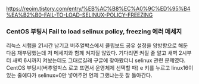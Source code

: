https://reoim.tistory.com/entry/%EB%AC%B8%EC%A0%9C%ED%95%B4%EA%B2%B0-FAIL-TO-LOAD-SELINUX-POLICY-FREEZING
### CentOS 부팅시 Fail to load selinux policy, freezing 에러 메세지
리눅스 시험을 21시간 남기고 버추얼박스에서 클립보드 공유 설정을 양방향으로 해둔 다음 재부팅했는데 저 메세지와 함께 켜지질 않았다.
기다리면 켜질 줄 알고 새벽 2시부터 새벽 6시까지 켜놨는데도 그대로길래 구글에 찾아봤더니 selinux 관련 문제였다.
CentOS 부팅시(버추얼박스 로고 뜨면서 운영체제 선택할 때) e 키를 누르고 linux16이 있는 줄에다가 selinux=0만 넣어주면 언제 그랬냐는듯 잘 돌아간다.
